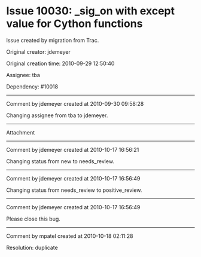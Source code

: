 # Issue 10030: _sig_on with except value for Cython functions

Issue created by migration from Trac.

Original creator: jdemeyer

Original creation time: 2010-09-29 12:50:40

Assignee: tba

Dependency: #10018


---

Comment by jdemeyer created at 2010-09-30 09:58:28

Changing assignee from tba to jdemeyer.


---

Attachment


---

Comment by jdemeyer created at 2010-10-17 16:56:21

Changing status from new to needs_review.


---

Comment by jdemeyer created at 2010-10-17 16:56:49

Changing status from needs_review to positive_review.


---

Comment by jdemeyer created at 2010-10-17 16:56:49

Please close this bug.


---

Comment by mpatel created at 2010-10-18 02:11:28

Resolution: duplicate
